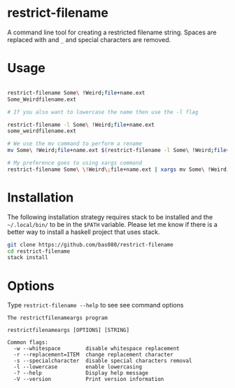 # restrict-filename

A command line tool for creating a restricted filename string. Spaces are
replaced with and `_` and special characters are removed.

# Usage

```bash

restrict-filename Some\ !Weird;file+name.ext
Some_Weirdfilename.ext

# If you also want to lowercase the name then use the -l flag

restrict-filename -l Some\ !Weird;file+name.ext
some_weirdfilename.ext

# We use the mv command to perform a rename
mv Some\ !Weird;file+name.ext $(restrict-filename -l Some\ !Weird;file+name.ext)

# My preference goes to using xargs command
restrict-filename Some\ \!Weird\;file+name.ext | xargs mv Some\ !Weird;file+name.ext

```

# Installation

The following installation strategy requires stack to be installed and the
`~/.local/bin/` to be in the `$PATH` variable. Please let me know if there is
a better way to install a haskell project that uses stack.

```bash
git clone https://github.com/bas080/restrict-filename
cd restrict-filename
stack install
```

# Options

Type `restrict-filename --help` to see see command options

```
The restrictfilenameargs program

restrictfilenameargs [OPTIONS] [STRING]

Common flags:
  -w --whitespace        disable whitespace replacement
  -r --replacement=ITEM  change replacement character
  -s --specialcharacter  disable special characters removal
  -l --lowercase         enable lowercasing
  -? --help              Display help message
  -V --version           Print version information
```
